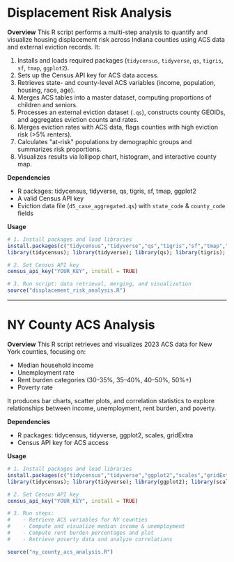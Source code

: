 # Displacement Risk Analysis

**Overview**
This R script performs a multi-step analysis to quantify and visualize housing displacement risk across Indiana counties using ACS data and external eviction records. It:

1. Installs and loads required packages (`tidycensus`, `tidyverse`, `qs`, `tigris`, `sf`, `tmap`, `ggplot2`).
2. Sets up the Census API key for ACS data access.
3. Retrieves state- and county-level ACS variables (income, population, housing, race, age).
4. Merges ACS tables into a master dataset, computing proportions of children and seniors.
5. Processes an external eviction dataset (`.qs`), constructs county GEOIDs, and aggregates eviction counts and rates.
6. Merges eviction rates with ACS data, flags counties with high eviction risk (>5% renters).
7. Calculates "at-risk" populations by demographic groups and summarizes risk proportions.
8. Visualizes results via lollipop chart, histogram, and interactive county map.

**Dependencies**

* R packages: tidycensus, tidyverse, qs, tigris, sf, tmap, ggplot2
* A valid Census API key
* Eviction data file (`d5_case_aggregated.qs`) with `state_code` & `county_code` fields

**Usage**

```r
# 1. Install packages and load libraries
install.packages(c("tidycensus","tidyverse","qs","tigris","sf","tmap","ggplot2"))
library(tidycensus); library(tidyverse); library(qs); library(tigris); library(sf); library(tmap); library(ggplot2)

# 2. Set Census API key
census_api_key("YOUR_KEY", install = TRUE)

# 3. Run script: data retrieval, merging, and visualization
source("displacement_risk_analysis.R")
```

---

# NY County ACS Analysis

**Overview**
This R script retrieves and visualizes 2023 ACS data for New York counties, focusing on:

* Median household income
* Unemployment rate
* Rent burden categories (30–35%, 35–40%, 40–50%, 50%+)
* Poverty rate

It produces bar charts, scatter plots, and correlation statistics to explore relationships between income, unemployment, rent burden, and poverty.

**Dependencies**

* R packages: tidycensus, tidyverse, ggplot2, scales, gridExtra
* Census API key for ACS access

**Usage**

```r
# 1. Install packages and load libraries
install.packages(c("tidycensus","tidyverse","ggplot2","scales","gridExtra"))
library(tidycensus); library(tidyverse); library(ggplot2); library(scales); library(gridExtra)

# 2. Set Census API key
census_api_key("YOUR_KEY", install = TRUE)

# 3. Run steps:
#    - Retrieve ACS variables for NY counties
#    - Compute and visualize median income & unemployment
#    - Compute rent burden percentages and plot
#    - Retrieve poverty data and analyze correlations

source("ny_county_acs_analysis.R")
```


